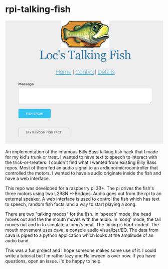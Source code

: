 # rpi-talking-fish
![Main Form Display](https://github.com/LocLobster/rpi-talking-fish/blob/master/fish_site.png)

An implementation of the infamous Billy Bass talking fish hack that I made for my kid's trunk or treat. I wanted to have text to speech to interact with the trick-or-treaters.
I couldn't find what I wanted from existing Billy Bass repos. Most of them fed an audio signal to an ardiuno/microcontroller that controlled the motors. I wanted to have a audio originate inside the fish and have a web interface. 

This repo was developed for a raspberry pi 3B+. The pi drives the fish's three motors using two L298N H-Bridges. Audio goes out from the rpi to an external speaker. A web interface is used to control the fish which has text to speech, random fish facts, and a way to start playing a song.

There are two "talking modes" for the fish.  In 'speech' mode, the head moves out and the the mouth moves with the audio.  In 'song' mode, the tail moves out and in to simulate a song's beat.  The timing is hard-coded. 
The mouth movement uses cava, a console audio visualizer/EQ.  The data from cava is piped to a python application which looks at the amplitude of an audio band.  

This was a fun project and I hope someone makes some use of it. I could write a tutorial but I'm rather lazy and Halloween is over now.  If you have questions, open an issue. I'd be happy to help. 
